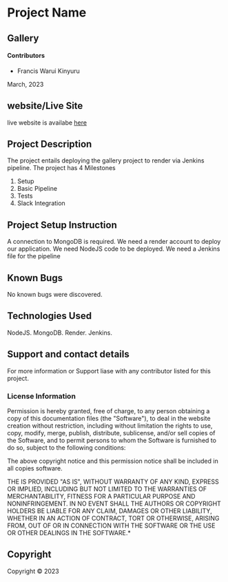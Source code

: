 # Project Name

## Gallery

#### Contributors

- Francis Warui Kinyuru 

March, 2023

## website/Live Site
live website is availabe [here]()
## Project Description
The project entails deploying the gallery project to render via Jenkins pipeline.
The project has 4 Milestones
1. Setup
2. Basic Pipeline
3. Tests
4. Slack Integration
## Project Setup Instruction
A connection to MongoDB is required.
We need a render account to deploy our application.
We need NodeJS code to be deployed.
We need a Jenkins file for the pipeline

## Known Bugs
No known bugs were discovered.

## Technologies Used
NodeJS.
MongoDB.
Render.
Jenkins.

## Support and contact details
For more information or Support liase with any contributor listed for this project.
### License Information

Permission is hereby granted, free of charge, to any person obtaining a copy
of this documentation files (the "Software"), to deal
in the website creation without restriction, including without limitation the rights
to use, copy, modify, merge, publish, distribute, sublicense, and/or sell
copies of the Software, and to permit persons to whom the Software is
furnished to do so, subject to the following conditions:

The above copyright notice and this permission notice shall be included in all
copies software.

THE IS PROVIDED "AS IS", WITHOUT WARRANTY OF ANY KIND, EXPRESS OR
IMPLIED, INCLUDING BUT NOT LIMITED TO THE WARRANTIES OF MERCHANTABILITY,
FITNESS FOR A PARTICULAR PURPOSE AND NONINFRINGEMENT. IN NO EVENT SHALL THE
AUTHORS OR COPYRIGHT HOLDERS BE LIABLE FOR ANY CLAIM, DAMAGES OR OTHER
LIABILITY, WHETHER IN AN ACTION OF CONTRACT, TORT OR OTHERWISE, ARISING FROM,
OUT OF OR IN CONNECTION WITH THE SOFTWARE OR THE USE OR OTHER DEALINGS IN THE
SOFTWARE.\*

## Copyright

Copyright &copy; 2023